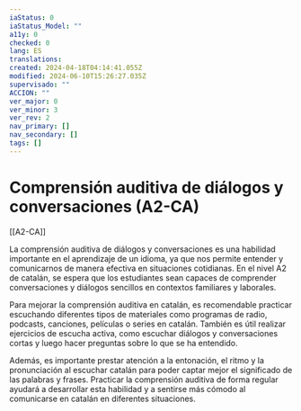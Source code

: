 ```yaml
---
iaStatus: 0
iaStatus_Model: ""
a11y: 0
checked: 0
lang: ES
translations: 
created: 2024-04-18T04:14:41.055Z
modified: 2024-06-10T15:26:27.035Z
supervisado: ""
ACCION: ""
ver_major: 0
ver_minor: 3
ver_rev: 2
nav_primary: []
nav_secondary: []
tags: []
---
```

# Comprensión auditiva de diálogos y conversaciones (A2-CA)

[[A2-CA]]

La comprensión auditiva de diálogos y conversaciones es una habilidad importante en el aprendizaje de un idioma, ya que nos permite entender y comunicarnos de manera efectiva en situaciones cotidianas. En el nivel A2 de catalán, se espera que los estudiantes sean capaces de comprender conversaciones y diálogos sencillos en contextos familiares y laborales.

Para mejorar la comprensión auditiva en catalán, es recomendable practicar escuchando diferentes tipos de materiales como programas de radio, podcasts, canciones, películas o series en catalán. También es útil realizar ejercicios de escucha activa, como escuchar diálogos y conversaciones cortas y luego hacer preguntas sobre lo que se ha entendido.

Además, es importante prestar atención a la entonación, el ritmo y la pronunciación al escuchar catalán para poder captar mejor el significado de las palabras y frases. Practicar la comprensión auditiva de forma regular ayudará a desarrollar esta habilidad y a sentirse más cómodo al comunicarse en catalán en diferentes situaciones.
